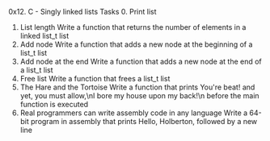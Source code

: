 0x12. C - Singly linked lists
Tasks
0. Print list
1. List length
Write a function that returns the number of elements in a linked list_t list
2. Add node
Write a function that adds a new node at the beginning of a list_t list
3. Add node at the end
Write a function that adds a new node at the end of a list_t list
4. Free list
Write a function that frees a list_t list
5. The Hare and the Tortoise
Write a function that prints You're beat! and yet, you must allow,\nI bore my house upon my back!\n before the main function is executed
6. Real programmers can write assembly code in any language
Write a 64-bit program in assembly that prints Hello, Holberton, followed by a new line
